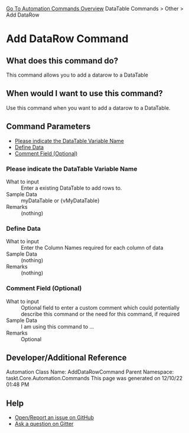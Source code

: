 <!--TITLE: Add DataRow Command -->
<!-- SUBTITLE: a command in the DataTable Commands group. -->
[Go To Automation Commands Overview](/automation-commands.md)
DataTable Commands &gt; Other &gt; Add DataRow


# Add DataRow Command


## What does this command do?
This command allows you to add a datarow to a DataTable


## When would I want to use this command?
Use this command when you want to add a datarow to a DataTable.


## Command Parameters
- [Please indicate the DataTable Variable Name](#param_0)
- [Define Data](#param_1)
- [Comment Field (Optional)](#param_2)


<a id="param_0"></a>
### Please indicate the DataTable Variable Name


<dl>
<dt>What to input</dt><dd>Enter a existing DataTable to add rows to.</dd>
<dt>Sample Data</dt><dd>myDataTable or {vMyDataTable}</dd>
<dt>Remarks</dt><dd>(nothing)</dd>
</dl>




<a id="param_1"></a>
### Define Data


<dl>
<dt>What to input</dt><dd>Enter the Column Names required for each column of data</dd>
<dt>Sample Data</dt><dd>(nothing)</dd>
<dt>Remarks</dt><dd>(nothing)</dd>
</dl>




<a id="param_2"></a>
### Comment Field (Optional)


<dl>
<dt>What to input</dt><dd>Optional field to enter a custom comment which could potentially describe this command or the need for this command, if required</dd>
<dt>Sample Data</dt><dd>I am using this command to ...</dd>
<dt>Remarks</dt><dd>Optional</dd>
</dl>




## Developer/Additional Reference
Automation Class Name: AddDataRowCommand
Parent Namespace: taskt.Core.Automation.Commands
This page was generated on 12/10/22 01:48 PM


## Help
- [Open/Report an issue on GitHub](https://github.com/rcktrncn/taskt/issues/new)
- [Ask a question on Gitter](https://gitter.im/taskt-rpa/Lobby)
